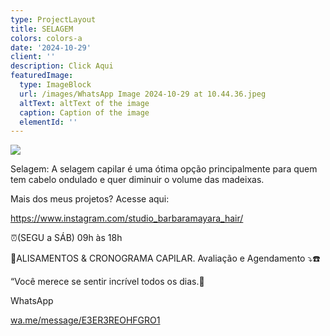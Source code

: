 ```yaml
---
type: ProjectLayout
title: SELAGEM
colors: colors-a
date: '2024-10-29'
client: ''
description: Click Aqui
featuredImage:
  type: ImageBlock
  url: /images/WhatsApp Image 2024-10-29 at 10.44.36.jpeg
  altText: altText of the image
  caption: Caption of the image
  elementId: ''
---
```

![](/images/WhatsApp%20Image%202024-10-29%20at%2010.44.36.jpeg)

Selagem: A selagem capilar é uma ótima opção principalmente para quem tem cabelo  ondulado e quer diminuir o volume das madeixas.

Mais dos meus projetos? Acesse aqui:

<https://www.instagram.com/studio_barbaramayara_hair/>

⏰️(SEGU a SÁB) 09h às 18h

🥇ALISAMENTOS & CRONOGRAMA CAPILAR.
Avaliação e Agendamento ⤵️☎️

“Você merece se sentir incrível todos os dias.👑

WhatsApp

[wa.me/message/E3ER3REOHFGRO1](https://l.instagram.com/?u=https%3A%2F%2Fwa.me%2Fmessage%2FE3ER3REOHFGRO1%3Ffbclid%3DPAZXh0bgNhZW0CMTEAAaZGcGVujYOqD31k2z55FiHrE8vDagN7n6ucreSPmtpHf0j1yH0WCxWr79Q_aem_Ba0uoebtFwlYuTC0Z9Wiwg\&e=AT0T6-l4dNm_uMguY9LtlNJjP7bC_wf9ZVdi53B4_NfS8V2iQMOb_IjwiyEaiUIXFg6185DiolXoy3ILf7-u95b5BFcSXwvVPnNtF-A)



